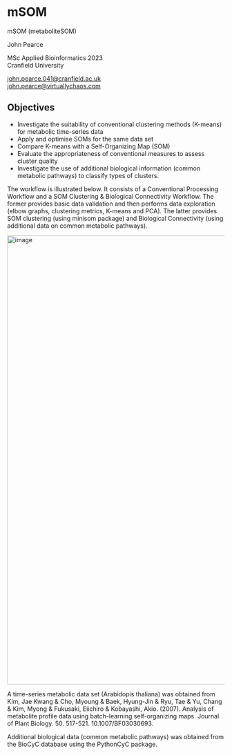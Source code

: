 # mSOM
mSOM (metaboliteSOM)

John Pearce

MSc Applied Bioinformatics 2023  
Cranfield University

john.pearce.041@cranfield.ac.uk  
john.pearce@virtuallychaos.com  

## Objectives
* Investigate the suitability of conventional clustering methods (K-means) for metabolic time-series data
* Apply and optimise SOMs for the same data set
* Compare K-means with a Self-Organizing Map (SOM)
* Evaluate the appropriateness of conventional measures to assess cluster quality
* Investigate the use of additional biological information (common metabolic pathways) to classify types of clusters.

The workflow is illustrated below. It consists of a Conventional Processing Workflow and a SOM Clustering & Biological Connectivity Workflow. The former provides basic data validation and then performs data exploration (elbow graphs, clustering metrics, K-means and PCA). The latter provides SOM clustering (using minisom package) and Biological Connectivity (using additional data on common metabolic pathways).

<img width="1041" alt="image" src="https://github.com/jp-cranfield/mSOM/assets/127055199/7b5bdee6-9150-4964-85e7-27c7e1055d26">

A time-series metabolic data set (Arabidopis thaliana) was obtained from Kim, Jae Kwang & Cho, Myoung & Baek, Hyung-Jin & Ryu, Tae & Yu, Chang & Kim, Myong & Fukusaki, Eiichiro & Kobayashi, Akio. (2007). Analysis of metabolite profile data using batch-learning self-organizing maps. Journal of Plant Biology. 50. 517-521. 10.1007/BF03030693. 

Additional biological data (common metabolic pathways) was obtained from the BioCyC database using the PythonCyC package.

